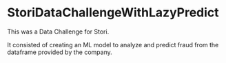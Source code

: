 # StoriDataChallengeWithLazyPredict

This was a Data Challenge for Stori.

It consisted of creating an ML model to analyze and predict fraud from the dataframe provided by the company.
